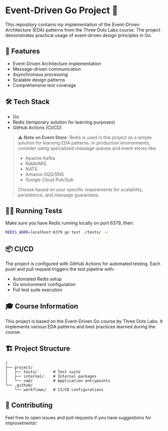 # Event-Driven Go Project 🚀

This repository contains my implementation of the Event-Driven Architecture (EDA) patterns from the Three Dots Labs course. The project demonstrates practical usage of event-driven design principles in Go.

## 🌟 Features

- Event-Driven Architecture implementation
- Message-driven communication
- Asynchronous processing
- Scalable design patterns
- Comprehensive test coverage

## 🛠 Tech Stack

- Go
- Redis (temporary solution for learning purposes)
- GitHub Actions (CI/CD)

> ⚠️ **Note on Event Store**: Redis is used in this project as a simple solution for learning EDA patterns. In production environments, consider using specialized message queues and event stores like:
> - Apache Kafka
> - RabbitMQ
> - NATS
> - Amazon SQS/SNS
> - Google Cloud Pub/Sub
>
> Choose based on your specific requirements for scalability, persistence, and message guarantees.

## 🏃‍♂️ Running Tests

Make sure you have Redis running locally on port 6379, then:

```bash
REDIS_ADDR=localhost:6379 go test ./tests/ -v
```

## 📦 CI/CD

The project is configured with GitHub Actions for automated testing. Each push and pull request triggers the test pipeline with:
- Automated Redis setup
- Go environment configuration
- Full test suite execution

## 🎓 Course Information

This project is based on the Event-Driven Go course by Three Dots Labs. It implements various EDA patterns and best practices learned during the course.

## 🏗 Project Structure

```
/
├── project/
│   ├── tests/       # Test suite
│   ├── internal/    # Internal packages
│   └── cmd/         # Application entrypoints
└── .github/
    └── workflows/   # CI/CD configurations
```

## 🤝 Contributing

Feel free to open issues and pull requests if you have suggestions for improvements!
